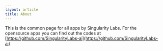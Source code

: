```yaml
---
layout: article
title: About
---
```


This is the common page for all apps by Singularity Labs.  For the opensource apps you can find out the codes at 
[https://github.com/SingularityLabs-ai](https://github.com/SingularityLabs-ai)


[jekyll-organization]: https://github.com/jekyll
